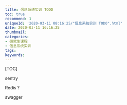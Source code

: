 ```yaml
---
title: 信息系统实训 TODO
toc: true
recommend: 1
uniqueId: '2020-03-11 08:16:25/"信息系统实训 TODO".html'
date: 2020-03-11 16:16:25
thumbnail:
categories:
- 研究生课程
- 信息系统实训
tags:
keywords:
---
```


[TOC]

<!--more-->



sentry

Redis ?

swagger
